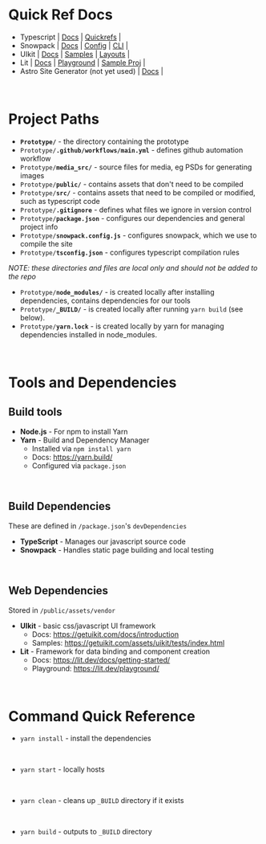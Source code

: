# Quick Ref Docs

- Typescript | [Docs](https://www.typescriptlang.org/docs/) | [Quickrefs](https://www.typescriptlang.org/cheatsheets) |
- Snowpack | [Docs](https://www.snowpack.dev/tutorials/quick-start) | [Config](https://www.snowpack.dev/reference/configuration) | [CLI](https://www.snowpack.dev/reference/cli-command-line-interface) |
- UIkit | [Docs](https://getuikit.com/docs/introduction) | [Samples](https://getuikit.com/assets/uikit/tests/index.html) | [Layouts](https://github.com/zzseba78/Kick-Off) |
- Lit | [Docs](https://lit.dev/docs/getting-started/) | [Playground](https://lit.dev/playground/) | [Sample Proj](https://github.com/lit/lit-element-starter-ts) |
- Astro Site Generator (not yet used) | [Docs](https://docs.astro.build/) |

<br />

# Project Paths

- **`Prototype/`** - the directory containing the prototype
- `Prototype/`**`.github/workflows/main.yml`** - defines github automation workflow
- `Prototype/`**`media_src/`** - source files for media, eg PSDs for generating images
- `Prototype/`**`public/`** - contains assets that don't need to be compiled
- `Prototype/`**`src/`** - contains assets that need to be compiled or modified, such as typescript code
- `Prototype/`**`.gitignore`** - defines what files we ignore in version control
- `Prototype/`**`package.json`** - configures our dependencies and general project info
- `Prototype/`**`snowpack.config.js`** - configures snowpack, which we use to compile the site
- `Prototype/`**`tsconfig.json`** - configures typescript compilation rules

_NOTE: these directories and files are local only and should not be added to the repo_
- `Prototype/`**`node_modules/`** - is created locally after installing dependencies, contains dependencies for our tools
- `Prototype/`**`_BUILD/`** - is created locally after running `yarn build` (see below).
- `Prototype/`**`yarn.lock`** - is created locally by yarn for managing dependencies installed in node_modules.

<br />

# Tools and Dependencies

## Build tools
* **Node.js** - For npm to install Yarn
* **Yarn** - Build and Dependency Manager
    * Installed via `npm install yarn`
    * Docs: https://yarn.build/ 
    * Configured via `package.json`

<br />

## Build Dependencies

These are defined in `/package.json`'s `devDependencies`
* **TypeScript** - Manages our javascript source code
* **Snowpack** - Handles static page building and local testing

<br />

## Web Dependencies

Stored in `/public/assets/vendor`

* **UIkit** - basic css/javascript UI framework
    * Docs: https://getuikit.com/docs/introduction
    * Samples: https://getuikit.com/assets/uikit/tests/index.html
* **Lit** - Framework for data binding and component creation
    * Docs: https://lit.dev/docs/getting-started/
    * Playground: https://lit.dev/playground/

<br />

# Command Quick Reference

* `yarn install` - install the dependencies
<br />

* `yarn start` - locally hosts
<br />

* `yarn clean` - cleans up `_BUILD` directory if it exists
<br />

* `yarn build` - outputs to `_BUILD` directory
